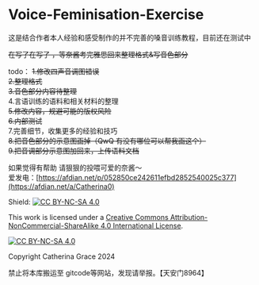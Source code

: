 # Voice-Feminisation-Exercise
这是结合作者本人经验和感受制作的并不完善的嗓音训练教程，目前还在测试中  

~~在写了在写了 ，等奈酱考完雅思回来整理格式&写音色部分~~

todo：
~~1.修改四声音调图错误~~  
~~2.整理格式~~  
~~3.音色部分内容待整理~~   
4.言语训练的语料和相关材料的整理  
~~5.修改内容，规避可能的版权风险~~  
~~6.内部测试~~  
7.完善细节，收集更多的经验和技巧  
~~8.把音色部分的示意图画掉（QwQ 有没有哪位可以帮我画这个）~~  
~~9.把音调部分示意图加回来，上传语料文档~~    

如果觉得有帮助 请狠狠的投喂可爱的奈酱～   
爱发电：[https://afdian.net/p/052850ce242611efbd2852540025c377](https://afdian.net/a/Catherina0)

Shield: [![CC BY-NC-SA 4.0][cc-by-nc-sa-shield]][cc-by-nc-sa]

This work is licensed under a
[Creative Commons Attribution-NonCommercial-ShareAlike 4.0 International License][cc-by-nc-sa].

[![CC BY-NC-SA 4.0][cc-by-nc-sa-image]][cc-by-nc-sa]

[cc-by-nc-sa]: http://creativecommons.org/licenses/by-nc-sa/4.0/
[cc-by-nc-sa-image]: https://licensebuttons.net/l/by-nc-sa/4.0/88x31.png
[cc-by-nc-sa-shield]: https://img.shields.io/badge/License-CC%20BY--NC--SA%204.0-lightgrey.svg


Copyright Catherina Grace 2024

禁止将本库搬运至 gitcode等网站，发现请举报。【天安门8964】
